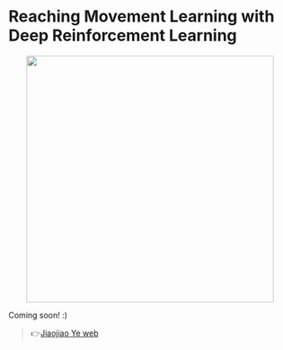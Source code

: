 Reaching Movement Learning with Deep Reinforcement Learning
=============================================================

 <p align='center'>    
	<img src='../imgs/poppy.gif' width='440'/>
<p/>

Coming soon! :)


> 👉[Jiaojiao Ye web](https://jiaojiaoye1994.github.io/jiaojiaoye.github.com/)